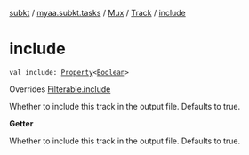 [subkt](../../../index.md) / [myaa.subkt.tasks](../../index.md) / [Mux](../index.md) / [Track](index.md) / [include](./include.md)

# include

`val include: `[`Property`](https://docs.gradle.org/current/javadoc/org/gradle/api/provider/Property.html)`<`[`Boolean`](https://kotlinlang.org/api/latest/jvm/stdlib/kotlin/-boolean/index.html)`>`

Overrides [Filterable.include](../../-filterable/include.md)

Whether to include this track in the output file. Defaults to true.

**Getter**

Whether to include this track in the output file. Defaults to true.

